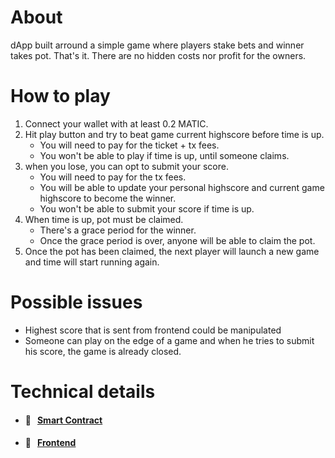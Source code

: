 # About

dApp built arround a simple game where players stake bets and winner takes pot. That's it. There are no hidden costs nor profit for the owners.

# How to play

1. Connect your wallet with at least 0.2 MATIC.
2. Hit play button and try to beat game current highscore before time is up.
   - You will need to pay for the ticket + tx fees.
   - You won't be able to play if time is up, until someone claims.
3. when you lose, you can opt to submit your score.
   - You will need to pay for the tx fees.
   - You will be able to update your personal highscore and current game highscore to become the winner.
   - You won't be able to submit your score if time is up.
4. When time is up, pot must be claimed.
   - There's a grace period for the winner.
   - Once the grace period is over, anyone will be able to claim the pot.
5. Once the pot has been claimed, the next player will launch a new game and time will start running again.

# Possible issues

- Highest score that is sent from frontend could be manipulated
- Someone can play on the edge of a game and when he tries to submit his score, the game is already closed.

# Technical details

- #### 📜 &nbsp;&nbsp;[Smart Contract](https://github.com/EncodeTeam2/FinalProject/blob/main/blockchain/README.md)
- #### 🎨 &nbsp;&nbsp;[Frontend](https://github.com/EncodeTeam2/FinalProject/blob/main/frontend/README.md)
